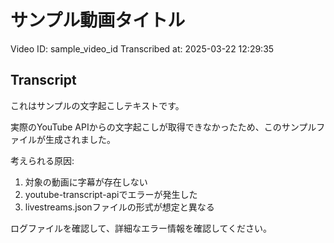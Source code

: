 # サンプル動画タイトル

Video ID: sample_video_id
Transcribed at: 2025-03-22 12:29:35

## Transcript

これはサンプルの文字起こしテキストです。

実際のYouTube APIからの文字起こしが取得できなかったため、このサンプルファイルが生成されました。

考えられる原因:
1. 対象の動画に字幕が存在しない
2. youtube-transcript-apiでエラーが発生した
3. livestreams.jsonファイルの形式が想定と異なる

ログファイルを確認して、詳細なエラー情報を確認してください。

